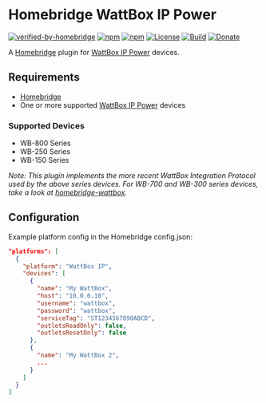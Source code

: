 # Homebridge WattBox IP Power

[![verified-by-homebridge](https://badgen.net/badge/homebridge/verified/purple)](https://github.com/homebridge/homebridge/wiki/Verified-Plugins)
[![npm](https://badgen.net/npm/v/homebridge-wattbox-ip)](https://www.npmjs.com/package/homebridge-wattbox-ip)
[![npm](https://badgen.net/npm/dt/homebridge-wattbox-ip)](https://www.npmjs.com/package/homebridge-wattbox-ip)
[![License](https://badgen.net/github/license/michaelahern/homebridge-wattbox-ip)](LICENSE)
[![Build](https://github.com/michaelahern/homebridge-wattbox-ip/actions/workflows/build.yml/badge.svg)](https://github.com/michaelahern/homebridge-wattbox-ip/actions/workflows/build.yml)
[![Donate](https://badgen.net/badge/Donate/PayPal/green)](https://paypal.me/michaeljahern)

A [Homebridge](https://homebridge.io) plugin for [WattBox IP Power](https://www.snapav.com/shop/en/snapav/wattbox-ip-power) devices.

## Requirements

- [Homebridge](https://homebridge.io/)
- One or more supported [WattBox IP Power](https://www.snapav.com/shop/en/snapav/wattbox-ip-power) devices

### Supported Devices

- WB-800 Series
- WB-250 Series
- WB-150 Series

_Note: This plugin implements the more recent WattBox Integration Protocol used by the above series devices. For WB-700 and WB-300 series devices, take a look at [homebridge-wattbox](https://github.com/derek-miller/homebridge-wattbox)._

## Configuration

Example platform config in the Homebridge config.json:

```json
"platforms": [
  {
    "platform": "WattBox IP",
    "devices": [
      {
        "name": "My WattBox",
        "host": "10.0.0.10",
        "username": "wattbox",
        "password": "wattbox",
        "serviceTag": "ST1234567890ABCD",
        "outletsReadOnly": false,
        "outletsResetOnly": false
      },
      {
        "name": "My WattBox 2",
        ...
      }
    ]
  }
]
```
